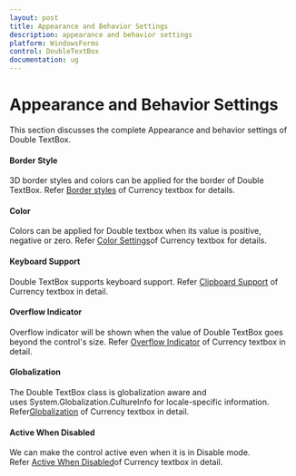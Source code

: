 ```yaml
---
layout: post
title: Appearance and Behavior Settings
description: appearance and behavior settings
platform: WindowsForms
control: DoubleTextBox
documentation: ug
---
```

# Appearance and Behavior Settings

This section discusses the complete Appearance and behavior settings of Double TextBox.

#### Border Style

3D border styles and colors can be applied for the border of Double TextBox. Refer [Border styles](http://docs.syncfusion.com/windowsforms/tools/tools-controls) of Currency textbox for details.

#### Color

Colors can be applied for Double textbox when its value is positive, negative or zero. Refer [Color Settings](http://docs.syncfusion.com/windowsforms/tools/tools-controls)of Currency textbox for details.

#### Keyboard Support

Double TextBox supports keyboard support. Refer [Clipboard Support](http://docs.syncfusion.com/windowsforms/tools/editorsPackage/editorscontrols/clipboardsupport ) of Currency textbox in detail.

#### Overflow Indicator

Overflow indicator will be shown when the value of Double TextBox goes beyond the control's size. Refer [Overflow Indicator](http://docs.syncfusion.com/windowsforms/tools/tools-controls) of Currency textbox in detail.

#### Globalization

The Double TextBox class is globalization aware and uses System.Globalization.CultureInfo for locale-specific information. Refer[Globalization](http://docs.syncfusion.com/windowsforms/tools/tools-controls) of Currency textbox in detail.

#### Active When Disabled

We can make the control active even when it is in Disable mode. Refer [Active When Disabled](http://docs.syncfusion.com/windowsforms/tools/editorsPackage/editorscontrols/activewhendisabled )of Currency textbox in detail.
